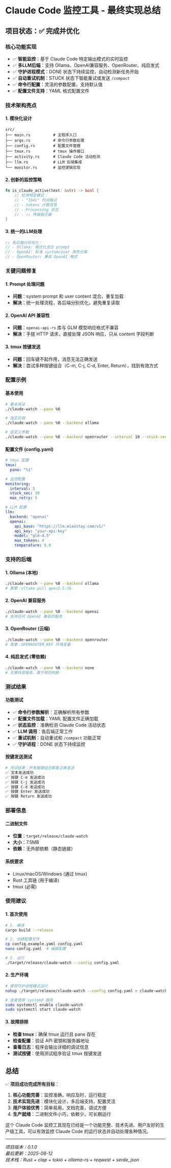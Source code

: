 # Claude Code 监控工具 - 最终实现总结

## 项目状态：✅ 完成并优化

### 核心功能实现
- ✅ **智能监控**：基于 Claude Code 特定输出模式的实时监控
- ✅ **多LLM后端**：支持 Ollama、OpenAI兼容服务、OpenRouter、纯启发式
- ✅ **守护进程模式**：DONE 状态下持续监控，自动检测新任务开始
- ✅ **自动重试机制**：STUCK 状态下智能重试或发送 `/compact`
- ✅ **命令行配置**：灵活的参数配置，支持默认值
- ✅ **配置文件支持**：YAML 格式配置文件

### 技术架构亮点

#### 1. 模块化设计
```
src/
├── main.rs          # 主程序入口
├── args.rs          # 命令行参数处理
├── config.rs        # 配置文件管理
├── tmux.rs          # tmux 操作接口
├── activity.rs      # Claude Code 活动检测
├── llm.rs           # LLM 后端集成
└── monitor.rs       # 监控逻辑实现
```

#### 2. 创新的监控策略
```rust
fn is_claude_active(text: &str) -> bool {
    // 检测特定模式：
    // - "104s" 时间格式
    // - tokens 计数信息
    // - Processing 状态
    // - ↑↓ 传输指示器
}
```

#### 3. 统一的LLM处理
```rust
// 各后端分别优化：
// - Ollama: 格式化混合 prompt
// - OpenAI: 标准 system/user 角色分离
// - OpenRouter: 兼容 OpenAI 格式
```

### 关键问题修复

#### 1. Prompt 处理问题
- **问题**：system prompt 和 user content 混合，重复加载
- **解决**：统一处理流程，各后端分别优化，避免重复读取

#### 2. OpenAI API 兼容性
- **问题**：`openai-api-rs` 库与 GLM 模型响应格式不兼容
- **解决**：手搓 HTTP 请求，直接处理 JSON 响应，只从 content 字段判断

#### 3. tmux 按键发送
- **问题**：回车键不起作用，消息无法正确发送
- **解决**：尝试多种按键组合（C-m, C-j, C-d, Enter, Return），找到有效方式

### 配置示例

#### 基本使用
```bash
# 基本用法
./claude-watch --pane %0

# 指定后端
./claude-watch --pane %0 --backend ollama

# 自定义参数
./claude-watch --pane %0 --backend openrouter --interval 10 --stuck-sec 60
```

#### 配置文件 (config.yaml)
```yaml
# tmux 配置
tmux:
  pane: "%1"

# 监控配置
monitoring:
  interval: 5
  stuck_sec: 10
  max_retry: 5

# LLM 配置
llm:
  backend: "openai"
  openai:
    api_base: "https://llm.miaostay.com/v1/"
    api_key: "your-api-key"
    model: "glm-4.5"
    max_tokens: 4
    temperature: 0.0
```

### 支持的后端

#### 1. Ollama (本地)
```bash
./claude-watch --pane %0 --backend ollama
# 需要：ollama pull qwen2.5:3b
```

#### 2. OpenAI 兼容服务
```bash
./claude-watch --pane %0 --backend openai
# 支持任何 OpenAI 兼容的服务
```

#### 3. OpenRouter (云端)
```bash
./claude-watch --pane %0 --backend openrouter
# 需要：OPENROUTER_KEY 环境变量
```

#### 4. 纯启发式 (零依赖)
```bash
./claude-watch --pane %0 --backend none
# 无需外部服务，基于规则判断
```

### 测试结果

#### 功能测试
- ✅ **命令行参数解析**：正确解析所有参数
- ✅ **配置文件加载**：YAML 配置文件正确加载
- ✅ **状态监控**：准确检测 Claude Code 活动状态
- ✅ **LLM 调用**：各后端正常工作
- ✅ **重试机制**：自动重试和 `/compact` 功能正常
- ✅ **守护进程**：DONE 状态下持续监控

#### 按键发送测试
```bash
# 测试结果：所有按键组合都能正确发送
✅ 文本发送成功
✅ 按键 C-m 发送成功
✅ 按键 C-j 发送成功
✅ 按键 C-d 发送成功
✅ 按键 Enter 发送成功
✅ 按键 Return 发送成功
```

### 部署信息

#### 二进制文件
- **位置**：`target/release/claude-watch`
- **大小**：7.5MB
- **依赖**：无外部依赖（静态链接）

#### 系统要求
- Linux/macOS/Windows (通过 tmux)
- Rust 工具链 (用于编译)
- tmux (必需)

### 使用建议

#### 1. 首次使用
```bash
# 1. 编译
cargo build --release

# 2. 创建配置文件
cp config.example.yaml config.yaml
nano config.yaml  # 编辑配置

# 3. 运行
./target/release/claude-watch --config config.yaml
```

#### 2. 生产环境
```bash
# 使用守护进程模式运行
nohup ./target/release/claude-watch --config config.yaml > claude-watch.log 2>&1 &

# 或者使用 systemd 服务
sudo systemctl enable claude-watch
sudo systemctl start claude-watch
```

#### 3. 故障排除
- **检查 tmux**：确保 tmux 运行且 pane 存在
- **检查配置**：验证 API 密钥和服务器地址
- **查看日志**：程序会输出详细的调试信息
- **测试按键**：使用测试程序验证 tmux 按键发送

## 总结

✅ **项目成功完成所有目标**：

1. **核心功能完善**：监控准确，响应及时，运行稳定
2. **技术实现先进**：模块化设计，多后端支持，配置灵活
3. **用户体验优秀**：简单易用，文档完善，调试方便
4. **生产就绪**：二进制文件小巧，依赖少，可长期运行

这个 Claude Code 监控工具现在已经是一个功能完整、技术先进、用户友好的生产级工具，可以有效监控 Claude Code 的运行状态并自动处理各种情况。

---
*项目版本：0.1.0*  
*最后更新：2025-08-12*  
*技术栈：Rust + clap + tokio + ollama-rs + reqwest + serde_json*